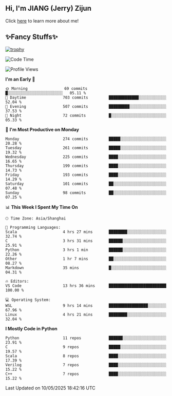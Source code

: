 ## Hi, I'm JIANG (Jerry) Zijun

Click [here](https://jzjerry.github.io/about/) to learn more about me!

## ✨Fancy Stuffs✨
[![trophy](https://github-profile-trophy.vercel.app/?username=jzjerry&theme=onedark)](https://github.com/ryo-ma/github-profile-trophy)
<!--START_SECTION:waka-->
![Code Time](http://img.shields.io/badge/Code%20Time-1%2C275%20hrs%201%20min-blue)

![Profile Views](http://img.shields.io/badge/Profile%20Views-0-blue)

**I'm an Early 🐤** 

```text
🌞 Morning                69 commits          █░░░░░░░░░░░░░░░░░░░░░░░░   05.11 % 
🌆 Daytime                703 commits         █████████████░░░░░░░░░░░░   52.04 % 
🌃 Evening                507 commits         █████████░░░░░░░░░░░░░░░░   37.53 % 
🌙 Night                  72 commits          █░░░░░░░░░░░░░░░░░░░░░░░░   05.33 % 
```
📅 **I'm Most Productive on Monday** 

```text
Monday                   274 commits         █████░░░░░░░░░░░░░░░░░░░░   20.28 % 
Tuesday                  261 commits         █████░░░░░░░░░░░░░░░░░░░░   19.32 % 
Wednesday                225 commits         ████░░░░░░░░░░░░░░░░░░░░░   16.65 % 
Thursday                 199 commits         ████░░░░░░░░░░░░░░░░░░░░░   14.73 % 
Friday                   193 commits         ████░░░░░░░░░░░░░░░░░░░░░   14.29 % 
Saturday                 101 commits         ██░░░░░░░░░░░░░░░░░░░░░░░   07.48 % 
Sunday                   98 commits          ██░░░░░░░░░░░░░░░░░░░░░░░   07.25 % 
```


📊 **This Week I Spent My Time On** 

```text
🕑︎ Time Zone: Asia/Shanghai

💬 Programming Languages: 
Scala                    4 hrs 27 mins       ████████░░░░░░░░░░░░░░░░░   32.74 % 
C                        3 hrs 31 mins       ██████░░░░░░░░░░░░░░░░░░░   25.91 % 
Python                   3 hrs 1 min         ██████░░░░░░░░░░░░░░░░░░░   22.26 % 
Other                    1 hr 7 mins         ██░░░░░░░░░░░░░░░░░░░░░░░   08.27 % 
Markdown                 35 mins             █░░░░░░░░░░░░░░░░░░░░░░░░   04.31 % 

🔥 Editors: 
VS Code                  13 hrs 36 mins      █████████████████████████   100.00 % 

💻 Operating System: 
WSL                      9 hrs 14 mins       █████████████████░░░░░░░░   67.96 % 
Linux                    4 hrs 21 mins       ████████░░░░░░░░░░░░░░░░░   32.04 % 
```

**I Mostly Code in Python** 

```text
Python                   11 repos            ██████░░░░░░░░░░░░░░░░░░░   23.91 % 
C                        9 repos             █████░░░░░░░░░░░░░░░░░░░░   19.57 % 
Scala                    8 repos             ████░░░░░░░░░░░░░░░░░░░░░   17.39 % 
Verilog                  7 repos             ████░░░░░░░░░░░░░░░░░░░░░   15.22 % 
C++                      7 repos             ████░░░░░░░░░░░░░░░░░░░░░   15.22 % 
```




 Last Updated on 10/05/2025 18:42:16 UTC
<!--END_SECTION:waka-->
